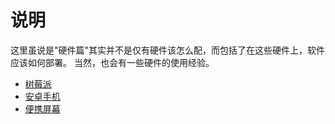 # 说明
这里虽说是"硬件篇"其实并不是仅有硬件该怎么配，而包括了在这些硬件上，软件应该如何部署。
当然，也会有一些硬件的使用经验。

- [树莓派](raspberryPi.md)
- [安卓手机](android.md)
- [便携屏幕](screen.md)
